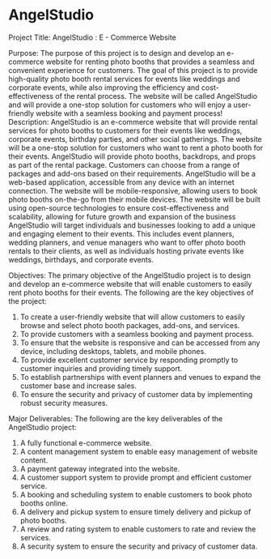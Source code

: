 # AngelStudio

Project Title:
AngelStudio : E - Commerce Website 

Purpose:
The purpose of this project is to design and develop an e-commerce website for renting photo booths that provides a seamless and convenient experience for customers. The goal of this project is to provide high-quality photo booth rental services for events like weddings and corporate events, while also improving the efficiency and cost-effectiveness of the rental process. The website will be called AngelStudio and will provide a one-stop solution for customers who will enjoy a user-friendly website with a seamless booking and payment process! 
Description:
AngelStudio is an e-commerce website that will provide rental services for photo booths to customers for their events like weddings, corporate events, birthday parties, and other social gatherings. The website will be a one-stop solution for customers who want to rent a photo booth for their events. AngelStudio will provide photo booths, backdrops, and props as part of the rental package. Customers can choose from a range of packages and add-ons based on their requirements.
AngelStudio will be a web-based application, accessible from any device with an internet connection. The website will be mobile-responsive, allowing users to book photo booths on-the-go from their mobile devices. The website will be built using open-source technologies to ensure cost-effectiveness and scalability, allowing for future growth and expansion of the business
AngelStudio will target individuals and businesses looking to add a unique and engaging element to their events. This includes event planners, wedding planners, and venue managers who want to offer photo booth rentals to their clients, as well as individuals hosting private events like weddings, birthdays, and corporate events.

Objectives:
The primary objective of the AngelStudio project is to design and develop an e-commerce website that will enable customers to easily rent photo booths for their events. The following are the key objectives of the project:
1.	To create a user-friendly website that will allow customers to easily browse and select photo booth packages, add-ons, and services.
2.	To provide customers with a seamless booking and payment process.
3.	To ensure that the website is responsive and can be accessed from any device, including desktops, tablets, and mobile phones.
4.	To provide excellent customer service by responding promptly to customer inquiries and providing timely support.
5.	To establish partnerships with event planners and venues to expand the customer base and increase sales.
6.	To ensure the security and privacy of customer data by implementing robust security measures.

Major Deliverables:
The following are the key deliverables of the AngelStudio project:
1.	A fully functional e-commerce website.
2.	A content management system to enable easy management of website content.
3.	A payment gateway integrated into the website.
4.	A customer support system to provide prompt and efficient customer service.
5.	A booking and scheduling system to enable customers to book photo booths online.
6.	A delivery and pickup system to ensure timely delivery and pickup of photo booths.
7.	A review and rating system to enable customers to rate and review the services.
8.	A security system to ensure the security and privacy of customer data.
